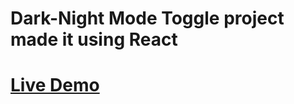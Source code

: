 # Dark-Night Mode Toggle project made it using React

# [Live Demo](https://ddepu11.github.io/darkmode-herbal-drinks-react-app/)
